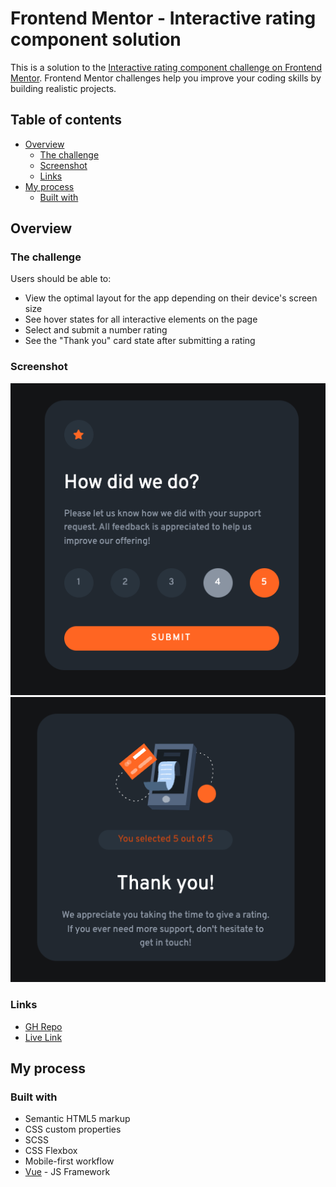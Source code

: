 # Frontend Mentor - Interactive rating component solution

This is a solution to the [Interactive rating component challenge on Frontend Mentor](https://www.frontendmentor.io/challenges/interactive-rating-component-koxpeBUmI). Frontend Mentor challenges help you improve your coding skills by building realistic projects.

## Table of contents

- [Overview](#overview)
  - [The challenge](#the-challenge)
  - [Screenshot](#screenshot)
  - [Links](#links)
- [My process](#my-process)
  - [Built with](#built-with)

## Overview

### The challenge

Users should be able to:

- View the optimal layout for the app depending on their device's screen size
- See hover states for all interactive elements on the page
- Select and submit a number rating
- See the "Thank you" card state after submitting a rating

### Screenshot

![](./Screenshot-1.png) ![](./Screenshot-2.png)

### Links

- [GH Repo](https://github.com/gumrahsindar/interactive-rating-component)
- [Live Link](interactive-rating-component-phi-one.vercel.app)

## My process

### Built with

- Semantic HTML5 markup
- CSS custom properties
- SCSS
- CSS Flexbox
- Mobile-first workflow
- [Vue](https://vuejs.org/) - JS Framework
